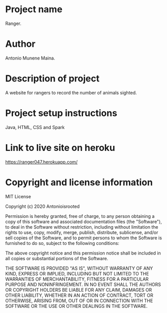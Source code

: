 # Project name
  Ranger.
  
# Author
  Antonio Munene Maina.
  
# Description of project
  A website for rangers to record the number of animals sighted.
  
# Project setup instructions
  Java, HTML, CSS and Spark

# Link to live site on heroku
  https://ranger047.herokuapp.com/ 

# Copyright and license information
  MIT License
  
  Copyright (c) 2020 Antonioisrooted

  Permission is hereby granted, free of charge, to any person obtaining a copy
  of this software and associated documentation files (the "Software"), to deal
  in the Software without restriction, including without limitation the rights
  to use, copy, modify, merge, publish, distribute, sublicense, and/or sell
  copies of the Software, and to permit persons to whom the Software is
  furnished to do so, subject to the following conditions:

  The above copyright notice and this permission notice shall be included in all
  copies or substantial portions of the Software.

  THE SOFTWARE IS PROVIDED "AS IS", WITHOUT WARRANTY OF ANY KIND, EXPRESS OR
  IMPLIED, INCLUDING BUT NOT LIMITED TO THE WARRANTIES OF MERCHANTABILITY,
  FITNESS FOR A PARTICULAR PURPOSE AND NONINFRINGEMENT. IN NO EVENT SHALL THE
  AUTHORS OR COPYRIGHT HOLDERS BE LIABLE FOR ANY CLAIM, DAMAGES OR OTHER
  LIABILITY, WHETHER IN AN ACTION OF CONTRACT, TORT OR OTHERWISE, ARISING FROM,
  OUT OF OR IN CONNECTION WITH THE SOFTWARE OR THE USE OR OTHER DEALINGS IN THE
  SOFTWARE.

